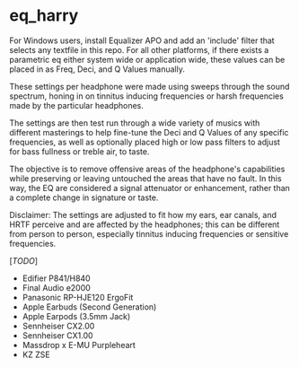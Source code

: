 # eq_harry

For Windows users, install Equalizer APO and add an 'include' filter that selects any textfile in this repo.
For all other platforms, if there exists a parametric eq either system wide or application wide, these values can be placed in as Freq, Deci, and Q Values manually.

These settings per headphone were made using sweeps through the sound spectrum, honing in on tinnitus inducing frequencies or harsh frequencies made by the particular headphones.

The settings are then test run through a wide variety of musics with different masterings to help fine-tune the Deci and Q Values of any specific frequencies, as well as optionally placed high or low pass filters to adjust for bass fullness or treble air, to taste.

The objective is to remove offensive areas of the headphone's capabilities while preserving or leaving untouched the areas that have no fault. In this way, the EQ are considered a signal attenuator or enhancement, rather than a complete change in signature or taste.

Disclaimer: The settings are adjusted to fit how my ears, ear canals, and HRTF perceive and are affected by the headphones; this can be different from person to person, especially tinnitus inducing frequencies or sensitive frequencies.

[*TODO*]

- Edifier P841/H840
- Final Audio e2000
- Panasonic RP-HJE120 ErgoFit
- Apple Earbuds (Second Generation)
- Apple Earpods (3.5mm Jack)
- Sennheiser CX2.00
- Sennheiser CX1.00
- Massdrop x E-MU Purpleheart
- KZ ZSE
